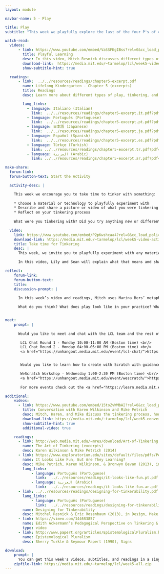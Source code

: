 ```yaml
---
layout: module

navbar-name: 5 - Play

title: Play
subtitle: "This week we playfully explore the last of the four P's of creative learning: Play. We discuss different types of play, provide you opportunities for tinkering, and share strategies to promote a playful approach to learning."

watch-read:
  videos:
      - link: https://www.youtube.com/embed/VaSSFKgIBss?rel=0&cc_load_policy=1
        title: Playful Learning
        desc: In this video, Mitch Resnick discusses different types of play and shares strategies to promote a playful approach to learning.
        download-link:  https://media.mit.edu/~tarmelop/lcl/week5-video-play.zip
        show-subtitle-hint: true

  readings:
      - link:  ../../resources/readings/chapter5-excerpt.pdf
        name: Lifelong Kindergarten - Chapter 5 (excerpts)
        title: Readings
        desc: Learn more about different types of play, tinkering, and supporting different styles of learning and playing.

        lang_links:
          - language: Italiano (Italian)
            link:  ../../resources/readings/chapter5-excerpt.it.pdf?pdf=ch5-it
          - language: Português (Portuguese)
            link:  ../../resources/readings/chapter5-excerpt.pt.pdf?pdf=ch5-pt
          - language: 日本語 (Japanese)
            link:  ../../resources/readings/chapter5-excerpt.ja.pdf?pdf=ch5-ja
          - language: Español (Spanish)
            link:  ../../resources/readings/chapter5-excerpt.es.pdf?pdf=ch5-es
          - language: Türkçe (Turkish)
            link: ../../resources/readings/chapter5-excerpt.tr.pdf?pdf=ch5-tr
          - language: العربية (Arabic)
            link: ../../resources/readings/chapter5-excerpt.ar.pdf?pdf=ch5-ar

make-share:
  forum-link: 
  forum-button-text: Start the Activity

  activity-desc: |

    This week we encourage you to take time to tinker with something:
 
    * Choose a material or technology to playfully experiment with
    * Describe and share a picture or video of what you were tinkering with
    * Reflect on your tinkering process
 
    What were you tinkering with? Did you try anything new or different? What did you notice? What might you want to try next?

  video:
    link: https://www.youtube.com/embed/P2pKwshcaa4?rel=0&cc_load_policy=1
    download-link: https://media.mit.edu/~tarmelop/lcl/week5-video-activity.zip
    title: Take time for Tinkering
    desc: |
      This week, we invite you to playfully experiment with any material or technology you want to try.

      In this video, Lily and Sean will explain what that means and share some examples.

reflect:
    forum-link: 
    forum-button-text:
    title:
    discussion-prompt: |
      
      In this week’s video and readings, Mitch uses Marina Bers’ metaphors of “playpen” and “playground” to illustrate that “not all types of play are created equal”.

      What do you think? What does play look like in your practice? What are some of the design choices or facilitation strategies that you already use, or you plan to use, to promote a playground-style play?


meet:
    prompt: |
      
      Would you like to meet and chat with the LCL team and the rest of the community?<br/>

       LCL Chat Round 1 - Monday 10:00-11:00 AM (Boston time) <br/>
       LCL Chat Round 2 - Monday 04:00-05:00 PM (Boston time) <br/>
       <a href="https://unhangout.media.mit.edu/event/lcl-chat/">https://unhangout.media.mit.edu/event/lcl-chat/</a>


       Would you like to learn how to create with Scratch with guidance and peer support?<br/>

       WeScratch Workshop - Wednesday 1:00-2:30 PM (Boston time) <br/>
       <a href="https://unhangout.media.mit.edu/event/wescratch/">https://unhangout.media.mit.edu/event/wescratch/</a>
       
       For more events check out the <a href="https://learn.media.mit.edu/lcl/#calendar">calendar</a>! <br/>

additional:
    videos:
      - link: https://www.youtube.com/embed/15toZvWMbAI?rel=0&cc_load_policy=1
        title: Conversation with Karen Wilkinson and Mike Petrich
        desc: Mitch, Karen, and Mike discuss the tinkering process, how people learn through tinkering, and share strategies for facilitating playful learning experiences.
        download-link: https://media.mit.edu/~tarmelop/lcl/week5-conversation-karen-mike.zip
        show-subtitle-hint: true
        additional-video: true

    readings:
      - link: http://web.media.mit.edu/~mres/download/Art-of-Tinkering.pdf
        name: The Art of Tinkering (excerpts)
        desc: Karen Wilkinson & Mike Petrich (2014)
      - link: https://www.exploratorium.edu/sites/default/files/pdfs/PetrichWilkinsonBevan-2013-ItLooksLikeFun.pdf
        name: It Looks Like Fun, But Are They Learning?
        desc: Mike Petrich, Karen Wilkinson, & Bronwyn Bevan (2013), in Design, Make, Play
        lang_links:
            - language: Português (Portuguese)
              link:  ../../resources/readings/it-looks-like-fun.pt.pdf
            - language: العربية (Arabic)
              link:  ../../resources/readings/it-looks-like-fun.ar.pdf
      - link: ../../resources/readings/designing-for-tinkerability.pdf
        lang_links:
            - language: Português (Portuguese)
              link:  ../../resources/readings/designing-for-tinkerability.pt.pdf
        name: Designing for Tinkerability
        desc: Mitchel Resnick & Eric Rosenbaum (2013), in Design, Make, Play
      - link: https://vimeo.com/144683857
        name: Edith Ackermann’s Pedagogical Perspective on Tinkering & Making
        type: video
      - link: http://www.papert.org/articles/EpistemologicalPluralism.html
        name: Epistemological Pluralism
        desc: Sherry Turkle & Seymour Papert (1990), Signs

download:
    prompt: |
      You can get this week's videos, subtitles, and readings in a single zip file for offline use.
    zipfile-link: https://media.mit.edu/~tarmelop/lcl/week5-all.zip
---
```

